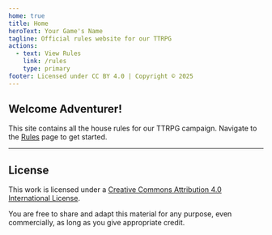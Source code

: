 ```yaml
---
home: true
title: Home
heroText: Your Game's Name
tagline: Official rules website for our TTRPG
actions:
  - text: View Rules
    link: /rules
    type: primary
footer: Licensed under CC BY 4.0 | Copyright © 2025
---
```


## Welcome Adventurer!

This site contains all the house rules for our TTRPG campaign. Navigate to the [Rules](/rules) page to get started.

---

## License

This work is licensed under a [Creative Commons Attribution 4.0 International License](https://creativecommons.org/licenses/by/4.0/).

You are free to share and adapt this material for any purpose, even commercially, as long as you give appropriate credit.